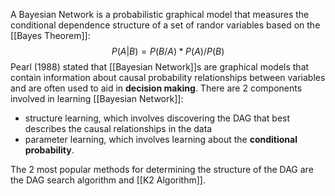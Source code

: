 A Bayesian Network is a probabilistic graphical model that measures the conditional dependence structure of a set of randor variables based on the [[Bayes Theorem]]:
$$
P(A|B) = P(B/A) * P(A)/P(B)
$$
Pearl (1988) stated that [[Bayesian Network]]s are graphical models that contain information about causal probability relationships between variables and are often used to aid in **decision making**.
There are 2 components involved in learning [[Bayesian Network]]:
- structure learning, which involves discovering the DAG that best describes the causal relationships in the data
- parameter learning, which involves learning about the **conditional probability**.

The 2 most popular methods for determining the structure of the DAG are the DAG search algorithm and [[K2 Algorithm]].